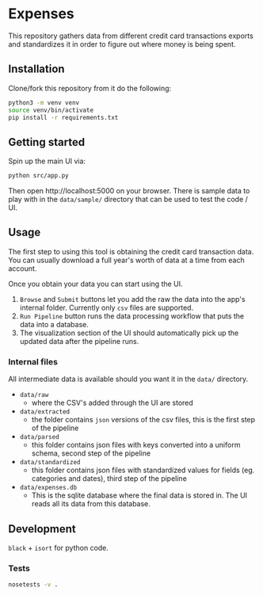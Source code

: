 # Expenses

This repository gathers data from different credit card transactions exports and
standardizes it in order to figure out where money is being spent.

## Installation

Clone/fork this repository from it do the following:

```bash
python3 -m venv venv
source venv/bin/activate
pip install -r requirements.txt
```

## Getting started

Spin up the main UI via:

```bash
python src/app.py
```

Then open http://localhost:5000 on your browser. There is sample data to play with
in the `data/sample/` directory that can be used to test the code / UI.

## Usage

The first step to using this tool is obtaining the credit card transaction data.
You can usually download a full year's worth of data at a time from each account.

Once you obtain your data you can start using the UI.

1. `Browse` and `Submit` buttons let you add the raw the data into the app's internal folder. Currently only `csv` files are supported.
2. `Run Pipeline` button runs the data processing workflow that puts the data into a database.
3. The visualization section of the UI should automatically pick up the updated data after the pipeline runs.


### Internal files

All intermediate data is available should you want it in the `data/` directory.
- `data/raw`
  - where the CSV's added through the UI are stored
- `data/extracted`
  - the folder contains `json` versions of the csv files, this is the first step of the pipeline
- `data/parsed`
  - this folder contains json files with keys converted into a uniform schema, second step of the pipeline
- `data/standardized`
  - this folder contains json files with standardized values for fields (eg. categories and dates), third step of the pipeline
- `data/expenses.db`
  - This is the sqlite database where the final data is stored in. The UI reads all its data from this database.

## Development

`black` + `isort` for python code.

### Tests

```bash
nosetests -v .
```
